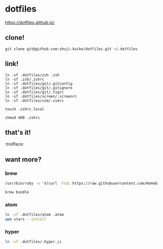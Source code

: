 # dotfiles

https://dotfiles.github.io/

## clone!

```shell
git clone git@github.com:shuji-koike/dotfiles.git ~/.dotfiles
```

## link!

```shell
ln -sf .dotfiles/zsh .zsh
ln -sf .zsh/.zshrc
ln -sf .dotfiles/git/.gitconfig
ln -sf .dotfiles/git/.gitignore
ln -sf .dotfiles/git/.tigrc
ln -sf .dotfiles/screen/.screenrc
ln -sf .dotfiles/vim/.vimrc

touch .zshrc.local

chmod 400 .zshrc
```

## that's it!

:trollface:


## want more?

### brew

```sh
/usr/bin/ruby -e "$(curl -fsSL https://raw.githubusercontent.com/Homebrew/install/master/install)"

brew bundle
```

### atom

``` sh
ln -sf .dotfiles/atom .atom
apm stars --install
```
### hyper

``` sh
ln -sf .dotfiles/.hyper.js
```
